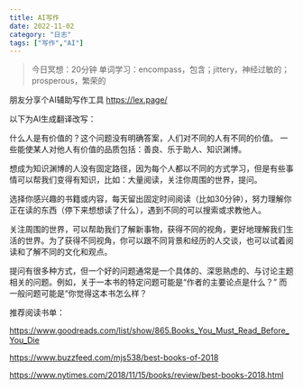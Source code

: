 ```yaml
---
title: AI写作
date: 2022-11-02
category: "日志"
tags: ["写作","AI"]
---
```


> 今日冥想：20分钟
> 单词学习：encompass，包含；jittery，神经过敏的；prosperous，繁荣的

朋友分享个AI辅助写作工具 https://lex.page/

以下为AI生成翻译改写：

什么人是有价值的？这个问题没有明确答案，人们对不同的人有不同的价值。
一些能使某人对他人有价值的品质包括：善良、乐于助人、知识渊博。

想成为知识渊博的人没有固定路径，因为每个人都以不同的方式学习，但是有些事情可以帮我们变得有知识，比如：大量阅读，关注你周围的世界，提问。

选择你感兴趣的书籍或内容，每天留出固定时间阅读（比如30分钟），努力理解你正在读的东西（停下来想想读了什么），遇到不同的可以搜索或求教他人。

关注周围的世界，可以帮助我们了解新事物，获得不同的视角，更好地理解我们生活的世界。为了获得不同视角，你可以跟不同背景和经历的人交谈，也可以试着阅读和了解不同的文化和观点。

提问有很多种方式，但一个好的问题通常是一个具体的、深思熟虑的、与讨论主题相关的问题。例如，关于一本书的特定问题可能是“作者的主要论点是什么？” 而一般问题可能是“你觉得这本书怎么样？


推荐阅读书单：

https://www.goodreads.com/list/show/865.Books_You_Must_Read_Before_You_Die

https://www.buzzfeed.com/mjs538/best-books-of-2018 

https://www.nytimes.com/2018/11/15/books/review/best-books-2018.html

